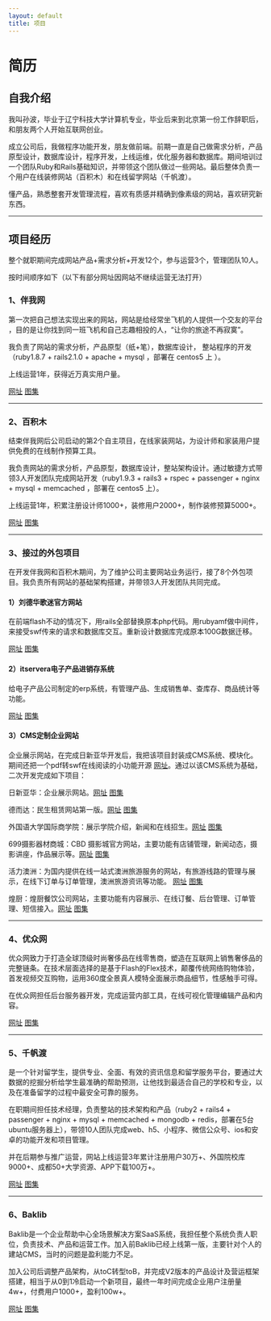 ```yaml
---
layout: default
title: 项目
---
```


# [](#header-1)简历

## [](#header-2)自我介绍
我叫孙波，毕业于辽宁科技大学计算机专业，毕业后来到北京第一份工作辞职后，和朋友两个人开始互联网创业。

成立公司后，我做程序功能开发，朋友做前端。前期一直是自己做需求分析，产品原型设计，数据库设计，程序开发，上线运维，优化服务器和数据库。期间培训过一个团队Ruby和Rails基础知识，并带领这个团队做过一些网站。最后整体负责一个用户在线装修网站（百积木）和在线留学网站（千帆渡）。

懂产品，熟悉整套开发管理流程，喜欢有质感并精确到像素级的网站，喜欢研究新东西。

* * *

## [](#header-2)项目经历
整个就职期间完成网站产品+需求分析+开发12个，参与运营3个，管理团队10人。

按时间顺序如下（以下有部分网址因网站不继续运营无法打开）

### [](#header-3)1、伴我网
第一次把自己想法实现出来的网站，网站是给经常坐飞机的人提供一个交友的平台 ，目的是让你找到同一班飞机和自己志趣相投的人，“让你的旅途不再寂寞”。

我负责了网站的需求分析，产品原型（纸+笔），数据库设计， 整站程序的开发（ruby1.8.7 + rails2.1.0 + apache + mysql ，部署在 centos5 上 ）。

上线运营1年，获得近万真实用户量。

[网址](https://github.com/sunbo/tonglu) [图集](https://sunbo.github.io/banwo-photos)

* * *

### [](#header-3)2、百积木
结束伴我网后公司启动的第2个自主项目，在线家装网站，为设计师和家装用户提供免费的在线制作预算工具。

我负责网站的需求分析，产品原型，数据库设计，整站架构设计。通过敏捷方式带领3人开发团队完成网站开发（ruby1.9.3 + rails3 + rspec + passenger + nginx + mysql + memcached ，部署在 centos5 上）。

上线运营1年，积累注册设计师1000+，装修用户2000+，制作装修预算5000+。

[网址](http://www.baijimu.com) [图集](https://sunbo.github.io/baijimu-photos)

* * *

### [](#header-3)3、接过的外包项目
在开发伴我网和百积木期间，为了维护公司主要网站业务运行，接了8个外包项目。我负责所有网站的基础架构搭建，并带领3人开发团队共同完成。

#### [](#header-4)1）刘德华歌迷官方网站

在前端flash不动的情况下，用rails全部替换原本php代码。用rubyamf做中间件，来接受swf传来的请求和数据库交互。重新设计数据库完成原本100G数据迁移。

[网址](http://www.awc618.com) [图集](https://sunbo.github.io/awc618-photos)

#### [](#header-4)2）itservera电子产品进销存系统

给电子产品公司制定的erp系统，有管理产品、生成销售单、查库存、商品统计等功能。

[网址](http://www.itservera.com) [图集](https://sunbo.github.io/itserver-photos)

#### [](#header-4)3）CMS定制企业网站

企业展示网站，在完成日新亚华开发后，我把该项目封装成CMS系统、模块化。期间还把一个pdf转swf在线阅读的小功能开源 [网址](https://github.com/sunbo/flexpaper)。通过以该CMS系统为基础，二次开发完成如下项目：

日新亚华：企业展示网站。[网址](http://www.moving-sun.com) [图集](https://sunbo.github.io/yahua-photos)

德而达：民生租赁网站第一版。[网址](http://www.delta-sun.com) [图集](https://sunbo.github.io/delta-photos)

外国语大学国际商学院：展示学院介绍，新闻和在线招生。[网址](http://solbridge.bfsu.edu.cn) [图集](https://sunbo.github.io/bfsu-photos)

699摄影器材商城：CBD 摄影城官方网站，主要功能有店铺管理，新闻动态，摄影讲座，作品展示等。[网址](http://www.699photo.com) [图集](https://sunbo.github.io/699photo-photos)

活力澳洲：为国内提供在线一站式澳洲旅游服务的网站，有旅游线路的管理与展示，在线下订单与订单管理，澳洲旅游资讯等功能。
[网址](http://www.passionholiday.com.au) [图集](https://sunbo.github.io/passionholiday-photos)

煌厨：煌厨餐饮公司网站，主要功能有内容展示、在线订餐、后台管理、订单管理、短信接入。[网址](http://www.huang-chu.com) [图集](https://sunbo.github.io/huangchu-photos)

* * *

### [](#header-3)4、优众网
优众网致力于打造全球顶级时尚奢侈品在线零售商，塑造在互联网上销售奢侈品的完整链条。在技术层面选择的是基于Flash的Flex技术，颠覆传统网络购物体验，首发视频交互购物，运用360度全景真人模特全面展示商品细节，性感触手可得。

在优众网担任后台服务器开发，完成运营内部工具，在线可视化管理编辑产品和内容。

[网址](http://www.ihaveu.com) [图集](https://sunbo.github.io/ihaveu-photos)

* * *

### [](#header-3)5、千帆渡
是一个针对留学生，提供专业、全面、有效的资讯信息和留学服务平台，要通过大数据的挖掘分析给学生最准确的帮助预测，让他找到最适合自己的学校和专业，以及在准备留学的过程中最安全可靠的服务。

在职期间担任技术经理，负责整站的技术架构和产品（ruby2 + rails4 + passenger + nginx + mysql + memcached + mongodb + redis，部署在5台ubuntu服务器上），带领10人团队完成web、h5、小程序、微信公众号、ios和安卓的功能开发和项目管理。

并在后期参与推广运营，网站上线运营3年累计注册用户30万+、外国院校库9000+、成都50+大学资源、APP下载100万+。

[网址](http://www.qianfandu.com) [图集](https://sunbo.github.io/qianfandu-photos)

* * *

### [](#header-3)6、Baklib
Baklib是一个企业帮助中心全场景解决方案SaaS系统，我担任整个系统负责人职位，负责技术、产品和运营工作。加入前Baklib已经上线第一版，主要针对个人的建站CMS，当时的问题是盈利能力不足。

加入公司后调整产品架构，从toC转型toB，并完成V2版本的产品设计及营运框架搭建，相当于从0到1冷启动一个新项目，最终一年时间完成企业用户注册量4w+，付费用户1000+，盈利100w+。

[网址](http://www.baklib.com) [图集](https://sunbo.github.io/baklib-photos)
